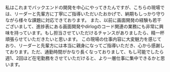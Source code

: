私はこれまでバックエンドの開発を中心にやってきたんですが、こちらの現場では、リーダーと先輩方に丁寧にご指導いただいたおかげで、納期もしっかり守りながら様々な課題に対応できております。
また、以前に画面開発の経験も若干ございまして、進捗表にある画面開発やdirlogのコード関連の業務にも非常に興味を持っています。もし担当させていただけるチャンスがありましたら、精一杯頑張らせていただきたいと思います。
この現場の仕事内容に大変魅力を感じており、リーダーと先輩方には本当に親身になってご指導いただき、心から感謝しております。ただ、通勤時間がかなり長くなっておりまして、もし可能でしたら週1、2回ほど在宅勤務をさせていただけると、より一層仕事に集中できるかと思います。



